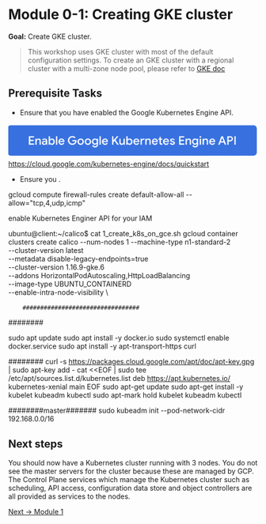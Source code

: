 # Module 0-1: Creating GKE cluster

**Goal:** Create GKE cluster.

> This workshop uses GKE cluster with most of the default configuration settings. To create an GKE cluster with a regional cluster with a multi-zone node pool, please refer to [GKE doc](https://cloud.google.com/kubernetes-engine/docs/how-to/creating-a-regional-cluster#create-regional-multi-zone-nodepool) 


## Prerequisite Tasks

- Ensure that you have enabled the Google Kubernetes Engine API.

 ![api engine](../img/gke_api.png)
https://cloud.google.com/kubernetes-engine/docs/quickstart

- Ensure you .
   





gcloud compute firewall-rules create default-allow-all --allow="tcp,4,udp,icmp"

enable Kubernetes Enginer API for your IAM

ubuntu@client:~/calico$ cat 1_create_k8s_on_gce.sh 
gcloud container clusters create calico --num-nodes 1 --machine-type n1-standard-2  \
        --cluster-version latest \
        --metadata disable-legacy-endpoints=true \
        --cluster-version  1.16.9-gke.6 \
        --addons HorizontalPodAutoscaling,HttpLoadBalancing \
        --image-type UBUNTU_CONTAINERD \
        --enable-intra-node-visibility \



        #################################




########

sudo apt update
sudo apt install -y docker.io 
sudo systemctl enable docker.service
sudo apt install -y apt-transport-https curl


########
curl -s https://packages.cloud.google.com/apt/doc/apt-key.gpg | sudo apt-key add -
cat <<EOF | sudo tee /etc/apt/sources.list.d/kubernetes.list
deb https://apt.kubernetes.io/ kubernetes-xenial main
EOF
sudo apt-get update
sudo apt-get install -y kubelet kubeadm kubectl
sudo apt-mark hold kubelet kubeadm kubectl    


########master#######
sudo kubeadm init --pod-network-cidr 192.168.0.0/16



## Next steps

You should now have a Kubernetes cluster running with 3 nodes. You do not see the master servers for the cluster because these are managed by GCP. The Control Plane services which manage the Kubernetes cluster such as scheduling, API access, configuration data store and object controllers are all provided as services to the nodes.
<br>    

    
[Next -> Module 1](../modules/joining-gke-to-calico-cloud.md)



